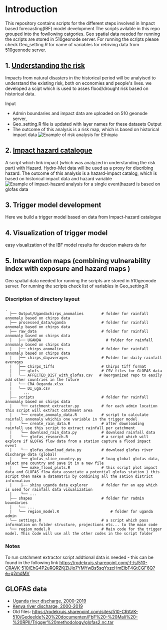 # Introduction
This repository contains  scripts for the different steps involved in Impact based forecasting(IBF) model development 
The scripts avilable in this repo grouped into the fowllowing catgories. Geo spatial data needed for running the scripts are stored in 510geonode server. For running the scripts please check  Geo_setting.R for name of variables for retriving data from 510geonode server.

## 1. [Understanding the risk](https://github.com/rodekruis/Flood_impact_models/blob/master/scripts/understanding_the_risk.R)
Impacts from natural disasters in the historical period will be analyised to understand the existing risk, both on economies and people's lives. we developed a scipt which is used to asses flood/drought risk based on historical data.

Input
* Admin boundaries and impact data are uploaded on 510 geonode server, 
* Geo_setting.R file is updated with layer names for these datasets
Output
* The outcome of this analysis is a risk map, which is based on historical impact data 
![Example of risk analysis for Ethiopia](https://github.com/rodekruis/Flood_impact_models/blob/master/output/Ethiopia/affected_people.jpeg)

## 2. [Impact hazard catalogue](https://github.com/rodekruis/Flood_impact_models/blob/master/scripts/impact_hazard_catalog.R)
A script which link impact (which was analyzed in understanding the risk part) with Hazard. Hydro-Met data will be used as a             proxy for discribing hazard.
The outcome of this analysis is a hazard-impact catalog, which is based on historical impact data and hazard variable  
![Example of impact-hazard analysis for a single event(hazard is based on glofas data](https://github.com/rodekruis/Flood_impact_models/blob/master/output/hazard_impact.PNG)
## 3. Trigger model development
Here we build a trigger model based on data from Impact-hazard catalogue    
## 4. Visualization of trigger model
easy visualization of the IBF model results for descion makers ds for 
## 5. Intervention maps (combining vulnerability index with exposure and hazard maps )
Geo spatial data needed for running the scripts are stored in 510geonode server. For running the scripts check list of variables in Geo_setting.R
    
    
### Discription of directory layout

    .
      ├── Output/Ugandachirps_anomalies        # folder for rainfall annomaly based on chirps data 
      ├── processed_data/uganda                # folder for rainfall annomaly based on chirps data 
      ├── raw_data                             # folder for rainfall annomaly based on chirps data 
      │   ├── UGANDA                             # folder for rainfall annomaly based on chirps data       
      |   ├── chirps_anomalies                 # folder for rainfall annomaly based on chirps data 
      |   ├── chirps_dayaverages               # Folder for daily rainfall averages
      |   ├── Chirps_tiffs                     # Chirps tiff format 
      |   ├── glofs                            # CSV files for GLOFAS data
      |   └── AFFECTED_DIST_with_glofas.csv   # Reorganized repo to easily add other countries in the future
      |   └── CRA Oeganda.xlsx
      |   └── DI_uga.csv
      |     ...
      ├── scripts                              # folder for rainfall annomaly based on chirps data 
      |    └── catchment_extractor.py          # for each admin location this script will extract catchment area
      |    └── create_anomaly_data.R           # script to calculate rainfall annomaly whichis one variable in the trigger model
      |    └── create_rain_data.R              # after downloading rainfall use this script to extract rainfall per catchment 
      |    └── download_rain_data.py           # download rainfall data
      |    └── glofas_research.R               # a script which will explore if GLOFAS flow data from a station capture a flood impact event 
      |    └── glofas_download_data.py         # download glofas river discharge data (global)    
      |    └── glofas_slice_country.py         # loag global glofas data, select one country and save it in a new file
      |    └── make_flood_plots.R              # this script plot impact data and GLOFAS flow data associate a potential glofas station ) this script then make a datamatrix by combining all the sation district information
      |    ├── shiny_uganda_data_explorer      # folder for an app which is used for rainfall data visualization          
      |    └── ...
      ├── shapes                               # folder for radmin boundaries 
      |   └── ...
      |   └── region_model.R                       # folder for uganda admin 
      └── settings.R                           # a script which pass information on folder structure, projections etc... to the main code
      └── region_model.R                       # Main code for the trigger model. This code will use all the other codes in the script folder 
### Notes      
To run catchment extractor script addtional data is needed - this can be found in the following link https://rodekruis.sharepoint.com/:f:/s/510-CRAVK-510/EhG4P2uRQRZKjZiJlo7YMYwBs5sqYxzcHmElbF4GtCGF6Q?e=g2mdMV

## GLOFAS data
* [Uganda river discharge, 2000-2019](https://rodekruis.sharepoint.com/sites/510-CRAVK-510/Gedeelde%20%20documenten/%5BCTRY%5D%20Uganda/2-%20IBF%20FLOOD%20UGANDA/FLOOD%20INDICATORS%20ANALYSIS/GLOFAS_ANALYSIS/uga_glofas_all.nc)
* [Kenya river discharge, 2000-2019](https://rodekruis.sharepoint.com/sites/510-CRAVK-510/Gedeelde%20%20documenten/%5BCTRY%5D%20Kenya/FLOOD%20INDICATOR%20ANALYSIS/kenya_glofas_all.nc)
* Old files:
https://rodekruis.sharepoint.com/sites/510-CRAVK-510/Gedeelde%20%20documenten/FbF%20-%20Mali%20-%20RPII/Trigger%20methodology/glofas2.nc.tar
